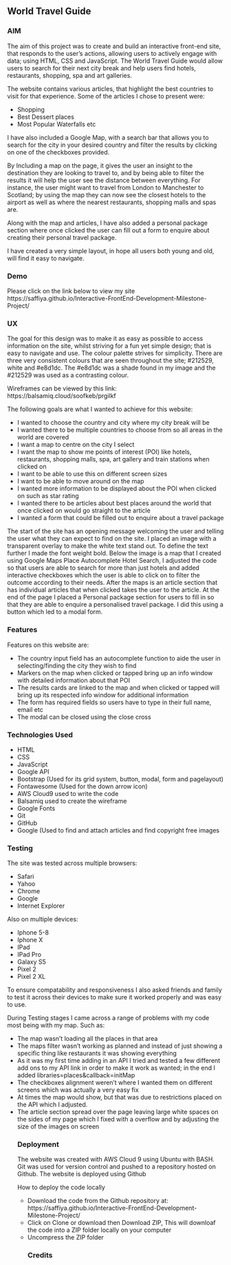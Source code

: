 <h2>World Travel Guide</h2>
<h3>AIM</h3>
<p>The aim of this project was to create and build an interactive front-end site, that responds to the user’s actions, allowing users to actively engage with data; using HTML, CSS and JavaScript. The World Travel Guide would allow users to search for their next city break and help users find hotels, restaurants, shopping, spa and art galleries.</p>

<p>The website contains various articles, that highlight the best countries to visit for that experience.
 Some of the articles I chose to present were:</p>
<ul>
<li>Shopping</li>
<li> Best Dessert places</li>
<li> Most Popular Waterfalls etc</li>
</ul>
<p>I have also included a Google Map, with a search bar that allows you to search for the city in your desired country and filter the results by clicking on one of the checkboxes provided.</p>

<p>By Including a map on the page, it gives the user an insight to the destination they are looking to travel to, and by being able to filter the results it will help the user see the distance between everything.
For instance, the user might want to travel from London to Manchester to Scotland; by using the map they can now see the closest hotels to the airport as well as where the nearest restaurants, shopping malls and spas are.</p>

<p>Along with the map and articles, I have also added a personal package section where once clicked the user can fill out a form to enquire about creating their personal travel package.</p>

<p>I have created a very simple layout, in hope all users both young and old, will find it easy to navigate.</p>

<h3>Demo</h3>
<p>Please click on the link below to view my site 
https://saffiya.github.io/Interactive-FrontEnd-Development-Milestone-Project/</p>
<h3>UX</h3>
<p>The goal for this design was to make it as easy as possible to access information on the site, whilst striving for a fun yet simple design; that is easy to navigate and use. The colour palette strives for simplicity. There are three very consistent colours that are seen throughout the site; #212529, white and #e8d1dc. The #e8d1dc was a shade found in my image and the #212529 was used as a contrasting colour.</p> 

<p>Wireframes can be viewed by this link: https://balsamiq.cloud/soofkeb/prgilkf</p>

<p>The following goals are what I wanted to achieve for this website:</p>
<ul>
<li>I wanted to choose the country and city where my city break will be</li>
<li>I wanted there to be multiple countries to choose from so all areas in the world are covered</li>
<li>I want a map to centre on the city I select</li>
<li>I want the map to show me points of interest (POI) like hotels, restaurants, shopping malls, spa, art gallery and train stations when clicked on</li>
<li>I want to be able to use this on different screen sizes</li>
<li>I want to be able to move around on the map</li>
<li>I wanted more information to be displayed about the POI when clicked on such as star rating</li>
<li>I wanted there to be articles about best places around the world that once clicked on would go straight to the article</li>
<li>I wanted a form that could be filled out to enquire about a travel package </li>
</ul>
<p>The start of the site has an opening message welcoming the user and telling the user what they can expect to find on the site. I placed an image with a transparent overlay to make the white text stand out. To define the text further I made the font weight bold.
Below the image is a map that I created using Google Maps Place Autocomplete Hotel Search, I adjusted the code so that users are able to search for more than just hotels and added interactive checkboxes which the user is able to click on to filter the outcome according to their needs.
After the maps is an article section that has individual articles that when clicked takes the user to the article. 
At the end of the page I placed a Personal package section for users to fill in so that they are able to enquire a personalised travel package. I did this using a button which led to a modal form.</p>

<h3>Features</h3>

<p>Features on this website are:</p>
<ul>
<li>The country input field has an autocomplete function to aide the user in selecting/finding the city they wish to find</li>
<li>Markers on the map when clicked or tapped bring up an info window with detailed information about that POI</li>
<li>The results cards are linked to the map and when clicked or tapped will bring up its respected info window for additional information</li>
<li>The form has required fields so users have to type in their full name, email etc</li>
<li>The modal can be closed using the close cross</li>
</ul>
<h3>Technologies Used</h3>
<ul>
<li>HTML</li>
<li>CSS</li>
<li>JavaScript</li>
<li>Google API</li>
<li>Bootstrap (Used for its grid system, button, modal, form and pagelayout)</li>
<li>Fontawesome (Used for the down arrow icon)</li>
<li>AWS Cloud9 used to write the code </li>
<li>Balsamiq used to create the wireframe</li>
<li>Google Fonts</li>
<li>Git</li>
<li>GitHub</li>
<li>Google (Used to find and attach articles and find copyright free images</li>
</ul>
<h3>Testing</h3>
<p>The site was tested across multiple browsers:</p>
<ul>
<li>Safari</li>
<li>Yahoo</li>
<li>Chrome</li>
<li>Google</li>
<li>Internet Explorer</li>
</ul>
<p>Also on multiple devices:</p>
<ul>
<li>Iphone 5-8</li>
<li>Iphone X </li>
<li> IPad </li>
<li>IPad Pro </li>
<li>Galaxy S5 </li>
<li>Pixel 2 </li>
<li> Pixel 2 XL </li>
</ul>
<p> To ensure compatability and responsiveness I also asked friends and family to test it across their devices to make sure it worked properly and was easy to use.</p>

<p>During Testing stages I came across a range of problems with my code most being with my map. 
Such as:</p>
<ul>
<li>The map wasn’t loading all the places in that area</li>
<li>The maps filter wasn’t working as planned and instead of just showing a specific thing like restaurants it was showing everything</li>
<li>As it was my first time adding in an API I tried and tested a few different add ons to my API link in order to make it work as wanted; in the end I added libraries=places&callback=initMap</li>
<li>The checkboxes alignment weren’t where I wanted them on different screens which was actually a very easy fix</li>
<li>At times the map would show, but that was due to restrictions placed on the API which I adjusted.</li>
<li>The article section spread over the page leaving large white spaces on the sides of my page which I fixed with a overflow and by adjusting the size of the images on screen </li>

<h3>Deployment</h3>
<p>The website was created with AWS Cloud 9 using Ubuntu with BASH. Git was used for version control and pushed to a repository hosted on Github.
The website is deployed using Github</p>

<p>How to deploy the code locally</p>
<ul>
<li>Download the code from the Github repository at:  https://saffiya.github.io/Interactive-FrontEnd-Development-Milestone-Project/</li>
<li>Click on Clone or download then Download ZIP, This will downloaf the code into a ZIP folder locally on your computer</li>
<li>Uncompress the ZIP folder</li>

<h3>Credits</h3>


